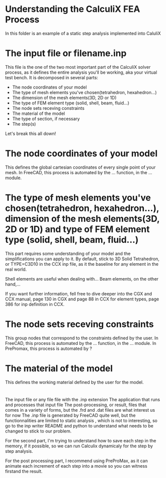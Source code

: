 # Understanding the CalculiX FEA Process

In this folder is an example of a static step analysis implemented into CaluliX

# The input file or filename.inp
This file is the one of the two most important part of the CalculiX solver process, as it defines the entire analysis you'll be working, aka your virtual test bench.
It is decomposed in several parts:
- The node coordinates of your model
- The type of mesh elements you've chosen(tetrahedron, hexahedron...)
- The dimension of the mesh elements(3D, 2D or 1D)
- The type of FEM element type (solid, shell, beam, fluid...)
- The node sets receving constraints
- The material of the model
- The type of section, if necessary
- The step(s)

Let's break this all down!

# The node coordinates of your model

This defines the global cartesian coordinates of every single point of your mesh.
In FreeCAD, this process is automated by the ... function, in the ... module.

# The type of mesh elements you've chosen(tetrahedron, hexahedron...), dimension of the mesh elements(3D, 2D or 1D) and type of FEM element type (solid, shell, beam, fluid...)

This part requires some understanding of your model and the simplifications you can apply to it. By default, stick to 3D Solid Tetrahedron, or TYPE=C3D10 in the CCX inp file, as it the baseline for any element in the real world.  

Shell elements are useful when dealing with...
Beam elements, on the other hand,...

If you want further information, fell free to dive deeper into the CGX and CCX manual, page 130 in CGX and page 88 in CCX for element types, page 386 for inp definition in CCX.

# The node sets receving constraints

This group nodes that correspond to the constraints defined by the user.
In FreeCAD, this process is automated by the ... function, in the ... module.
In PrePromax, this process is automated by ?

# The material of the model

This defines the working material defined by the user for the model.

# 











The input file or any file file with the .inp extension
The application that runs and processes that input file
The post-processing, or result, files that comes in a variety of forms, but the .frd and .dat files are what interest us for now
The .inp file is generated by FreeCAD quite well, but the functionnalities are limited to static analysis , which is not to interesting, so go to the inp writer README and python to understand what needs to be changed to stick to our problem.

For the second part, I'm trying to understand how to save each step in the memory, if it possible, so we can run Calculix dynamicaly for the step by step analysis.

For the post processing part, I recommend using PreProMax, as it can animate each increment of each step into a movie so you can witness firstand the result.
